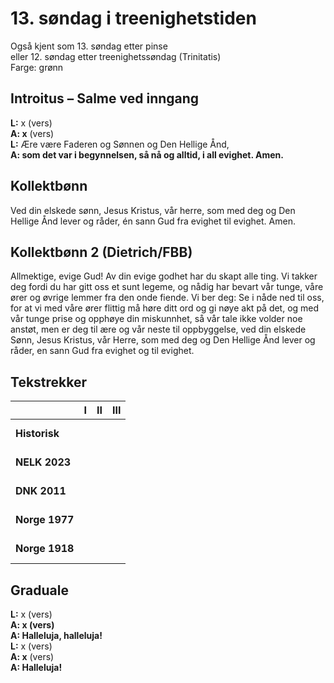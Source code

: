 # 13. søndag i treenighetstiden

Også kjent som 13. søndag etter pinse  
eller 12. søndag etter treenighetssøndag (Trinitatis)  
Farge: grønn  

## Introitus – Salme ved inngang

**L:** x (vers)  
**A: x** (vers)  
**L:** Ære være Faderen og Sønnen og Den Hellige Ånd,  
**A: som det var i begynnelsen, så nå og alltid, i all evighet. Amen.**  

## Kollektbønn

Ved din elskede sønn, Jesus Kristus, vår herre, som med deg og Den Hellige Ånd lever og råder, én sann Gud fra evighet til evighet. Amen.

## Kollektbønn 2 (Dietrich/FBB)

Allmektige, evige Gud! Av din evige godhet har du skapt alle ting. Vi takker deg fordi du har gitt oss et sunt legeme, og nådig har bevart vår tunge, våre ører og øvrige lemmer fra den onde fiende. Vi ber deg: Se i nåde ned til oss, for at vi med våre ører flittig må høre ditt ord og gi nøye akt på det, og med vår tunge prise og opphøye din miskunnhet, så vår tale ikke volder noe anstøt, men er deg til ære og vår neste til oppbyggelse, ved din elskede Sønn, Jesus Kristus, vår Herre, som med deg og Den Hellige Ånd lever og råder, en sann Gud fra evighet og til evighet.

## Tekstrekker

| |**I**|**II**|**III**|
|:---|:---:|:---:|:---:|
|**Historisk**| <br> <br> | <br> <br> | <br> <br> |
|**NELK 2023**| <br> <br> | <br> <br> | <br> <br> |
|**DNK 2011**| <br> <br> | <br> <br> | <br> <br> |
|**Norge 1977**| <br> <br> | <br> <br> | <br> <br> |
|**Norge 1918**| <br> <br> | <br> <br> | <br> <br> |

## Graduale

**L:** x (vers)  
**A: x (vers)**  
**A: Halleluja, halleluja!**  
**L:** x (vers)  
**A: x** (vers)  
**A: Halleluja!** 